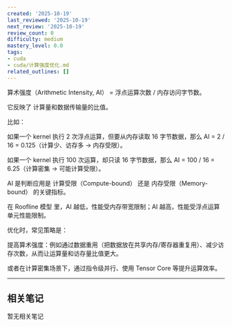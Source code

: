 ```yaml
---
created: '2025-10-19'
last_reviewed: '2025-10-19'
next_review: '2025-10-19'
review_count: 0
difficulty: medium
mastery_level: 0.0
tags:
- cuda
- cuda/计算强度优化.md
related_outlines: []
---
```


算术强度（Arithmetic Intensity, AI） = 浮点运算次数 / 内存访问字节数。

它反映了 计算量和数据传输量的比值。

比如：

如果一个 kernel 执行 2 次浮点运算，但要从内存读取 16 字节数据，那么 AI = 2 / 16 = 0.125（计算少、访存多 → 内存受限）。

如果一个 kernel 执行 100 次运算，却只读 16 字节数据，那么 AI = 100 / 16 = 6.25（计算密集 → 可能计算受限）。

AI 是判断应用是 计算受限（Compute-bound） 还是 内存受限（Memory-bound） 的关键指标。

在 Roofline 模型 里，AI 越低，性能受内存带宽限制；AI 越高，性能受浮点运算单元性能限制。

优化时，常见策略是：

提高算术强度：例如通过数据重用（把数据放在共享内存/寄存器重复用）、减少访存次数，从而让运算量和访存量比值更大。

或者在计算密集场景下，通过指令级并行、使用 Tensor Core 等提升运算效率。

---

## 相关笔记
<!-- 自动生成 -->

暂无相关笔记


